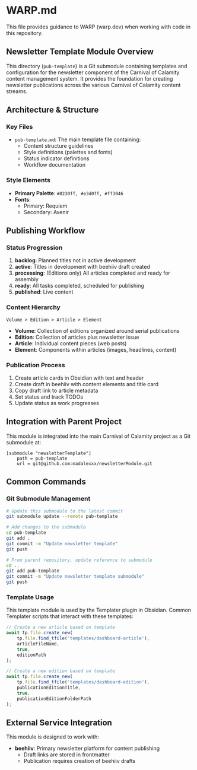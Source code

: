 # WARP.md

This file provides guidance to WARP (warp.dev) when working with code in this repository.

## Newsletter Template Module Overview

This directory (`pub-template`) is a Git submodule containing templates and configuration for the newsletter component of the Carnival of Calamity content management system. It provides the foundation for creating newsletter publications across the various Carnival of Calamity content streams.

## Architecture & Structure

### Key Files
- `pub-template.md`: The main template file containing:
  - Content structure guidelines
  - Style definitions (palettes and fonts)
  - Status indicator definitions
  - Workflow documentation

### Style Elements
- **Primary Palette**: `#8230ff, #e3d0ff, #ff3046`
- **Fonts**:
  - Primary: Requiem
  - Secondary: Avenir

## Publishing Workflow

### Status Progression
1. **backlog**: Planned titles not in active development
2. **active**: Titles in development with beehiiv draft created
3. **processing**: (Editions only) All articles completed and ready for assembly
4. **ready**: All tasks completed, scheduled for publishing
5. **published**: Live content

### Content Hierarchy
```
Volume > Edition > Article > Element
```

- **Volume**: Collection of editions organized around serial publications
- **Edition**: Collection of articles plus newsletter issue
- **Article**: Individual content pieces (web posts)
- **Element**: Components within articles (images, headlines, content)

### Publication Process
1. Create article cards in Obsidian with text and header
2. Create draft in beehiiv with content elements and title card
3. Copy draft link to article metadata
4. Set status and track TODOs
5. Update status as work progresses

## Integration with Parent Project

This module is integrated into the main Carnival of Calamity project as a Git submodule at:
```
[submodule "newsletterTemplate"]
	path = pub-template
	url = git@github.com:madalexxx/newsletterModule.git
```

## Common Commands

### Git Submodule Management
```bash
# Update this submodule to the latest commit
git submodule update --remote pub-template

# Add changes to the submodule
cd pub-template
git add .
git commit -m "Update newsletter template"
git push

# From parent repository, update reference to submodule
cd ..
git add pub-template
git commit -m "Update newsletter template submodule"
git push
```

### Template Usage
This template module is used by the Templater plugin in Obsidian. Common Templater scripts that interact with these templates:

```javascript
// Create a new article based on template
await tp.file.create_new(
    tp.file.find_tfile('templates/dashboard-article'),
    articleFileName,
    true,
    editionPath
);

// Create a new edition based on template
await tp.file.create_new(
    tp.file.find_tfile('templates/dashboard-edition'),
    publicationEditionTitle,
    true,
    publicationEditionFolderPath
);
```

## External Service Integration

This module is designed to work with:
- **beehiiv**: Primary newsletter platform for content publishing
  - Draft links are stored in frontmatter
  - Publication requires creation of beehiiv drafts
